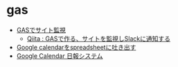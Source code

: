 # gas

- [GASでサイト監視](monitoringUrl.js)
  - [Qiita : GASで作る、サイトを監視しSlackに通知する](https://qiita.com/ywzx/items/2cc09eddbc6cba9fb736)
- [Google calendarをspreadsheetに吐き出す]()
- [Google Calendar 日報システム]()
